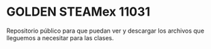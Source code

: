 # GOLDEN STEAMex 11031

Repositorio público para que puedan ver y descargar los archivos que lleguemos a necesitar para las clases.
